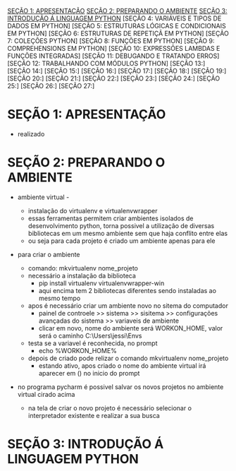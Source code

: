 [SEÇÃO 1: APRESENTAÇÃO](#seção-1:-apresentação)
[SEÇÃO 2: PREPARANDO O AMBIENTE](#seção-2:-preparando-o-ambiente)
[SEÇÃO 3: INTRODUÇÃO Á LINGUAGEM PYTHON](#seção-3:-introdução-á-linguagem-python)
[SEÇÃO 4: VARIÁVEIS E TIPOS DE DADOS EM PYTHON]
[SEÇÃO 5: ESTRUTURAS LÓGICAS E CONDICIONAIS EM PYTHON]
[SEÇÃO 6: ESTRUTURAS DE REPETIÇÃ EM PYTHON]
[SEÇÃO 7: COLEÇÕES PYTHON]
[SEÇÃO 8: FUNÇÕES EM PYTHON]
[SEÇÃO 9: COMPREHENSIONS EM PYTHON]
[SEÇÃO 10: EXPRESSÕES LAMBDAS E FUNÇÕES INTEGRADAS]
[SEÇÃO 11: DEBUGANDO E TRATANDO ERROS]
[SEÇÃO 12: TRABALHANDO COM MÓDULOS PYTHON]
[SEÇÃO 13:]
[SEÇÃO 14:]
[SEÇÃO 15:]
[SEÇÃO 16:]
[SEÇÃO 17:]
[SEÇÃO 18:]
[SEÇÃO 19:]
[SEÇÃO 20:]
[SEÇÃO 21:]
[SEÇÃO 22:]
[SEÇÃO 23:]
[SEÇÃO 24:]
[SEÇÃO 25:]
[SEÇÃO 26:]
[SEÇÃO 27:]


# SEÇÃO 1: APRESENTAÇÃO
- realizado

# SEÇÃO 2: PREPARANDO O AMBIENTE
- ambiente virtual - 
    - instalação do virtualenv e virtualenvwrapper
    - essas ferramentas permitem criar ambientes isolados de desenvolvimento python, torna possivel a utilização de diversas bibliotecas em um mesmo ambiente sem que haja conflito entre elas
    - ou seja para cada projeto é criado um ambiente apenas para ele

- para criar o ambiente 
    - comando: mkvirtualenv nome_projeto
    - necessário a instalação da biblioteca
        - pip install virtualenv virtualenvwrapper-win 
        - aqui encima tem 2 bibliotecas diferentes sendo instaladas ao mesmo tempo  
    - apos é necessário criar um ambiente novo no sitema do computador
        -  painel de controele >> sistema >> sisitema >> configurações avançadas do sistema >> variaveis de ambiente
        - clicar em novo, nome do ambiente será WORKON_HOME, valor será o caminho C:\Users\jessi\Envs 
    - testa se a variavel é reconhecida, no prompt 
        -  echo %WORKON_HOME%
    - depois de criado pode relizar o comando mkvirtualenv nome_projeto
        - estando ativo, apos criado o nome do ambiente virtual irá aparecer em () no inicio do prompt

- no programa pycharm é possivel salvar os novos projetos no ambiente virtual cirado acima
    - na tela de criar o novo projeto é necessário selecionar o interpretador existente e realizar a sua busca

# SEÇÃO 3: INTRODUÇÃO Á LINGUAGEM PYTHON
